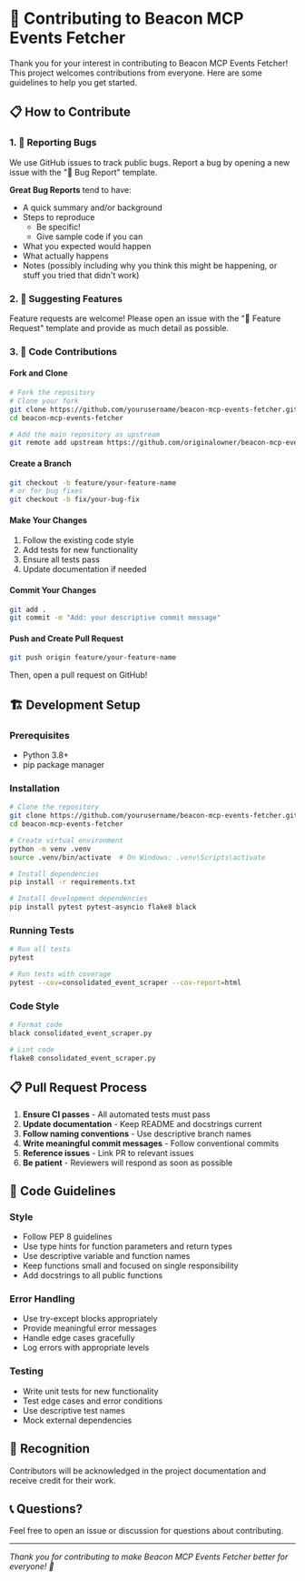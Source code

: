 # 🤝 Contributing to Beacon MCP Events Fetcher

Thank you for your interest in contributing to Beacon MCP Events Fetcher! This project welcomes contributions from everyone. Here are some guidelines to help you get started.

## 📋 How to Contribute

### 1. 🐛 Reporting Bugs

We use GitHub issues to track public bugs. Report a bug by opening a new issue with the "🐛 Bug Report" template.

**Great Bug Reports** tend to have:
- A quick summary and/or background
- Steps to reproduce
  - Be specific!
  - Give sample code if you can
- What you expected would happen
- What actually happens
- Notes (possibly including why you think this might be happening, or stuff you tried that didn't work)

### 2. 🚀 Suggesting Features

Feature requests are welcome! Please open an issue with the "🚀 Feature Request" template and provide as much detail as possible.

### 3. 🔧 Code Contributions

#### Fork and Clone
```bash
# Fork the repository
# Clone your fork
git clone https://github.com/yourusername/beacon-mcp-events-fetcher.git
cd beacon-mcp-events-fetcher

# Add the main repository as upstream
git remote add upstream https://github.com/originalowner/beacon-mcp-events-fetcher.git
```

#### Create a Branch
```bash
git checkout -b feature/your-feature-name
# or for bug fixes
git checkout -b fix/your-bug-fix
```

#### Make Your Changes
1. Follow the existing code style
2. Add tests for new functionality
3. Ensure all tests pass
4. Update documentation if needed

#### Commit Your Changes
```bash
git add .
git commit -m "Add: your descriptive commit message"
```

#### Push and Create Pull Request
```bash
git push origin feature/your-feature-name
```

Then, open a pull request on GitHub!

## 🏗️ Development Setup

### Prerequisites
- Python 3.8+
- pip package manager

### Installation
```bash
# Clone the repository
git clone https://github.com/yourusername/beacon-mcp-events-fetcher.git
cd beacon-mcp-events-fetcher

# Create virtual environment
python -m venv .venv
source .venv/bin/activate  # On Windows: .venv\Scripts\activate

# Install dependencies
pip install -r requirements.txt

# Install development dependencies
pip install pytest pytest-asyncio flake8 black
```

### Running Tests
```bash
# Run all tests
pytest

# Run tests with coverage
pytest --cov=consolidated_event_scraper --cov-report=html
```

### Code Style
```bash
# Format code
black consolidated_event_scraper.py

# Lint code
flake8 consolidated_event_scraper.py
```

## 📋 Pull Request Process

1. **Ensure CI passes** - All automated tests must pass
2. **Update documentation** - Keep README and docstrings current
3. **Follow naming conventions** - Use descriptive branch names
4. **Write meaningful commit messages** - Follow conventional commits
5. **Reference issues** - Link PR to relevant issues
6. **Be patient** - Reviewers will respond as soon as possible

## 🔧 Code Guidelines

### Style
- Follow PEP 8 guidelines
- Use type hints for function parameters and return types
- Use descriptive variable and function names
- Keep functions small and focused on single responsibility
- Add docstrings to all public functions

### Error Handling
- Use try-except blocks appropriately
- Provide meaningful error messages
- Handle edge cases gracefully
- Log errors with appropriate levels

### Testing
- Write unit tests for new functionality
- Test edge cases and error conditions
- Use descriptive test names
- Mock external dependencies

## 🌟 Recognition

Contributors will be acknowledged in the project documentation and receive credit for their work.

## 📞 Questions?

Feel free to open an issue or discussion for questions about contributing.

---

*Thank you for contributing to make Beacon MCP Events Fetcher better for everyone! 🎉*
